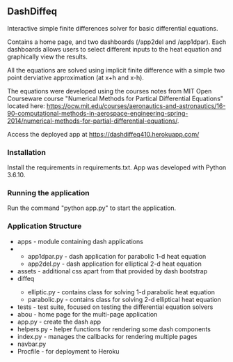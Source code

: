 <h2>DashDiffeq</h2>
Interactive simple finite differences solver for basic differential equations. 

Contains a home page, and two dashboards (/app2del and /app1dpar). Each dashboards allows users to select different inputs to the heat equation and graphically view the results. 

All the equations are solved using implicit finite difference with a simple two point derviative approximation (at x+h and x-h). 

The equations were developed using the courses notes from MIT Open Courseware course "Numerical Methods for Partical Differential Equations" located here: https://ocw.mit.edu/courses/aeronautics-and-astronautics/16-90-computational-methods-in-aerospace-engineering-spring-2014/numerical-methods-for-partial-differential-equations/.

Access the deployed app at https://dashdiffeq410.herokuapp.com/

<h3>Installation</h3>
Install the requirements in requirements.txt. App was developed with Python 3.6.10. 

<h3>Running the application</h3>
Run the command "python app.py" to start the application. 

<h3>Application Structure</h3>
<ul>
    <li>apps - module containing dash applications<li>
    <ul>
        <li>app1dpar.py - dash application for parabolic 1-d heat equation</li>
        <li>app2del.py - dash application for elliptical 2-d heat equation</li>
    </ul>
    <li>assets - additional css apart from that provided by dash bootstrap</li>
    <li>diffeq</li>
    <ul>
        <li>elliptic.py - contains class for solving 1-d parabolic heat equation</li>
        <li>parabolic.py - contains class for solving 2-d elliptical heat equation</li>
    </ul>
    <li>tests - test suite, focused on testing the differential equation solvers</li>
    <li>abou - home page for the multi-page application</li>
    <li>app.py - create the dash app</li>
    <li>helpers.py - helper functions for rendering some dash components</li>
    <li>index.py - manages the callbacks for rendering multiple pages</li>
    <li>navbar.py</li>
    <li>Procfile - for deployment to Heroku</li>
</ul>